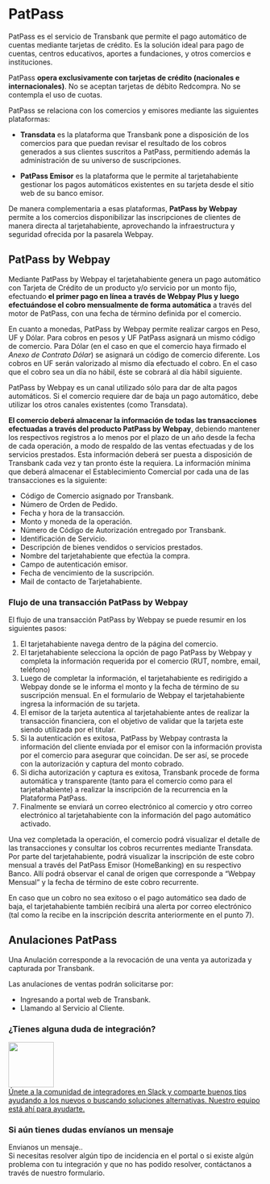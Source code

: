 # PatPass

PatPass es el servicio de Transbank que permite el pago automático de cuentas mediante tarjetas de crédito. Es la solución ideal para pago de cuentas, centros educativos, aportes a fundaciones, y otros comercios e instituciones.

PatPass **opera exclusivamente con tarjetas de crédito (nacionales e internacionales)**. No se aceptan tarjetas de débito Redcompra. No se contempla el uso de cuotas.

PatPass se relaciona con los comercios y emisores mediante las siguientes plataformas:

- **Transdata** es la plataforma que Transbank pone a disposición de los comercios para que puedan revisar el resultado de los cobros generados a sus clientes suscritos a PatPass, permitiendo además la administración de su universo de suscripciones.

- **PatPass Emisor** es la plataforma que le permite al tarjetahabiente gestionar los pagos automáticos existentes en su tarjeta desde el sitio web de su banco emisor.

De manera complementaria a esas plataformas, **PatPass by Webpay** permite a los comercios disponibilizar las inscripciones de clientes de manera directa al tarjetahabiente, aprovechando la infraestructura y seguridad ofrecida por la pasarela Webpay.

## PatPass by Webpay
<div class="pos-title-nav">
  <div tbk-link='/documentacion/patpass' tbk-link-name='Documentación'></div>
  <div tbk-link='/referencia/patpass' tbk-link-name='Referencia Api'></div>
  <div tbk-link='/plugins/patpass' tbk-link-name='Plugins'></div>
</div>

Mediante PatPass by Webpay el tarjetahabiente genera un pago automático con Tarjeta de Crédito de un producto y/o servicio por un monto fijo, efectuando **el primer pago en línea a través de Webpay Plus y luego efectuándose el cobro mensualmente de forma automática** a través del motor de PatPass, con una fecha de término definida por el comercio.

En cuanto a monedas, PatPass by Webpay permite realizar cargos en Peso, UF y Dólar. Para cobros en pesos y UF PatPass asignará un mismo código de comercio. Para Dólar (en el caso en que el comercio haya firmado el *Anexo de Contrato Dólar*) se asignará un código de comercio diferente. Los cobros en UF serán valorizado al mismo día efectuado el cobro. En el caso que el cobro sea un día no hábil, éste se cobrará al día hábil siguiente.

PatPass by Webpay es un canal utilizado sólo para dar de alta pagos automáticos. Si el comercio requiere dar de baja un pago automático, debe utilizar los otros canales existentes (como Transdata).

**El comercio deberá almacenar la información de todas las transacciones efectuadas a través del producto PatPass by Webpay**, debiendo mantener los respectivos registros a lo menos por el plazo de un año desde la fecha de cada operación, a modo de respaldo de las ventas efectuadas y de los servicios prestados. Esta información deberá ser puesta a disposición de Transbank cada vez y tan pronto éste la requiera. La información mínima que deberá almacenar el Establecimiento Comercial por cada una de las transacciones es la siguiente:

- Código de Comercio asignado por Transbank.
- Número de Orden de Pedido.
- Fecha y hora de la transacción.
- Monto y moneda de la operación.
- Número de Código de Autorización entregado por Transbank.
- Identificación de Servicio.
- Descripción de bienes vendidos o servicios prestados.
- Nombre del tarjetahabiente que efectúa la compra.
- Campo de autenticación emisor.
- Fecha de vencimiento de la suscripción.
- Mail de contacto de Tarjetahabiente.

### Flujo de una transacción PatPass by Webpay

El flujo de una transacción PatPass by Webpay se puede resumir en los siguientes pasos:

1. El tarjetahabiente navega dentro de la página del comercio.
2. El tarjetahabiente selecciona la opción de pago PatPass by Webpay y completa la información requerida por el comercio (RUT, nombre, email, teléfono)
3. Luego de completar la información, el tarjetahabiente es redirigido a Webpay donde se le informa el monto y la fecha de término de su suscripción mensual. En el formulario de Webpay el tarjetahabiente ingresa la información de su tarjeta.
4. El emisor de la tarjeta autentica al tarjetahabiente antes de realizar la transacción financiera, con el objetivo de validar que la tarjeta este siendo utilizada por el titular.
5. Si la autenticación es exitosa, PatPass by Webpay contrasta la información del cliente enviada por el emisor con la información provista por el comercio para asegurar que coincidan. De ser así, se procede con la autorización y captura del monto cobrado.
6. Si dicha autorización y captura es exitosa, Transbank procede de forma automática y transparente (tanto para el comercio como para el tarjetahabiente) a realizar la inscripción de la recurrencia en la Plataforma PatPass.
7. Finalmente se enviará un correo electrónico al comercio y otro correo electrónico al tarjetahabiente con la información del pago automático activado.

Una vez completada la operación, el comercio podrá visualizar el detalle de las transacciones y consultar los cobros recurrentes mediante Transdata. Por parte del tarjetahabiente, podrá visualizar la inscripción de este cobro mensual a través del PatPass Emisor (HomeBanking) en su respectivo Banco. Allí podrá observar el canal de origen que corresponde a “Webpay Mensual” y la fecha de término de este cobro recurrente.

En caso que un cobro no sea exitoso o el pago automático sea dado de baja, el tarjetahabiente también recibirá una alerta por correo electrónico (tal como la recibe en la inscripción descrita anteriormente en el punto 7).

## Anulaciones PatPass

Una Anulación corresponde a la revocación de una venta ya autorizada y capturada por Transbank.

Las anulaciones de ventas podrán solicitarse por:

- Ingresando a portal web de Transbank.
- Llamando al Servicio al Cliente.

<div class="container slate">
  <div class='slate-after-footer'>
    <div class='row d-flex align-items-stretch'>
      <div class='col-12 col-lg-6'>
        <h3 class='toc-ignore fo-size-22'>¿Tienes alguna duda de integración?</h3>
        <a href='https://join-transbankdevelopers-slack.herokuapp.com/' target='_blank'>
          <div class='td_block_gray'>
            <img src="//p9.zdassets.com/hc/theme_assets/138842/200037786/logo.png" alt="" style="width: 90px; min-width: 100px;">
            <div class='td_pa-txt'>
              Únete a la comunidad de integradores en Slack y comparte buenos tips ayudando a los nuevos o buscando soluciones alternativas. Nuestro equipo está ahí para ayudarte.
            </div>
          </div>
        </a>
      </div>
      <div class='col-12 col-lg-6'>
        <h3 class='toc-ignore fo-size-22'>Si aún tienes dudas envíanos un mensaje</h3>
        <a class="pointer magenta" data-toggle='modal' data-target='#modalContactForm'>
          <div class='td_block_gray'>
            <div class="fo-size-20"><i class="fas fa-envelope"></i> Envianos un mensaje..</div>
            <div class='td_pa-txt'>
              Si necesitas resolver algún tipo de incidencia en el portal o si existe algún problema con tu integración y  que no has podido resolver, contáctanos a través de nuestro formulario.
            </div>
          </div>
        </a>
      </div>
    </div>
  </div>
</div>
